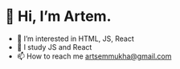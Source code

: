 # 👋 Hi, I’m Artem.
- 👀 I’m interested in HTML, JS, React
- 🌱 I study JS and React
- 📫 How to reach me artsemmukha@gmail.com

<!---
Arni01/Arni01 is a ✨ special ✨ repository because its `README.md` (this file) appears on your GitHub profile.
You can click the Preview link to take a look at your changes.
--->
